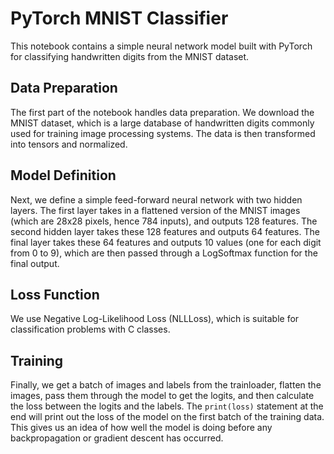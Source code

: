 # PyTorch MNIST Classifier

This notebook contains a simple neural network model built with PyTorch for classifying handwritten digits from the MNIST dataset.

## Data Preparation

The first part of the notebook handles data preparation. We download the MNIST dataset, which is a large database of handwritten digits commonly used for training image processing systems. The data is then transformed into tensors and normalized.

## Model Definition

Next, we define a simple feed-forward neural network with two hidden layers. The first layer takes in a flattened version of the MNIST images (which are 28x28 pixels, hence 784 inputs), and outputs 128 features. The second hidden layer takes these 128 features and outputs 64 features. The final layer takes these 64 features and outputs 10 values (one for each digit from 0 to 9), which are then passed through a LogSoftmax function for the final output.

## Loss Function

We use Negative Log-Likelihood Loss (NLLLoss), which is suitable for classification problems with C classes.

## Training

Finally, we get a batch of images and labels from the trainloader, flatten the images, pass them through the model to get the logits, and then calculate the loss between the logits and the labels. The `print(loss)` statement at the end will print out the loss of the model on the first batch of the training data. This gives us an idea of how well the model is doing before any backpropagation or gradient descent has occurred.
